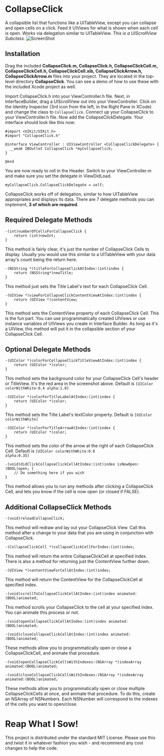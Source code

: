 CollapseClick
=============

A collapsible list that functions like a UITableView, except you can collapse and open cells on a click. Feed it UIViews for what is shown when each cell is open. Works via delegation similar to UITableView. *This is a UIScrollView Subclass.*
![ScreenShot](https://raw.github.com/bennyguitar/CollapseClick/master/CCScreen.png)

## Installation ##

Drag the included **CollapseClick.m, CollapseClick.h, CollapseClickCell.m, CollapseClickCell.h, CollapseClickCell.xib, CollapseClickArrow.h, CollapseClickArrow.m** files into your project. They are located in the top-level directory **CollapseClick**. You can see a demo of how to use these with the included Xcode project as well.

Import CollapseClick.h into your ViewController.h file. Next, in InterfaceBuilder, drag a UIScrollView out into your ViewController. Click on the Identity Inspector (3rd icon from the left, in the Right Pane in XCode) and change the class to <code>CollapseClick</code>. Connect up your CollapseClick to your ViewController.h file. Now add the CollapseClickDelegate. Your interface should look like this now:

```objc
#import <UIKit/UIKit.h>
#import "CollapseClick.h"

@interface ViewController : UIViewController <CollapseClickDelegate> {
  __weak IBOutlet CollapseClick *myCollapseClick;
}

@end
```

You are now ready to roll in the Header. Switch to your ViewController.m and make sure you set the delegate in ViewDidLoad.
```objc
myCollapseClick.CollapseClickDelegate = self;
```
CollapseClick works off of delegation, similar to how UITableView appropriates and displays its data. There are 7 delegate methods you can implement, **3 of which are required**.

## Required Delegate Methods ##

```objc
-(int)numberOfCellsForCollapseClick {
    return (int)newInt;
}
```
This method is fairly clear, it's just the number of CollapseClick Cells to display. Usually you would use this similar to a UITableView with your data array's count being the return here.

```objc
-(NSString *)titleForCollapseClickAtIndex:(int)index {
    return (NSString*)newTitle;
}
```
This method just sets the Title Label's text for each CollapseClick Cell. 

```objc
-(UIView *)viewForCollapseClickContentViewAtIndex:(int)index {
    return (UIView *)contentView;
}
```
This method sets the ContentView property of each CollapseClick Cell. This is the fun part. You can use programmatically created UIViews or use instance variables of UIViews you create in Interface Builder. As long as it's a UIView, this method will put it in the collapsible section of your CollapseClick Cell.
 
 
## Optional Delegate Methods ##

```objc
-(UIColor *)colorForCollapseClickTitleViewAtIndex:(int)index {
    return (UIColor *)color;
}
```
This method sets the background color for your CollapseClick Cell's header or TitleView. It's the red area in the screenshot above. Default is <code>[UIColor colorWithWhite:0.4 alpha:1.0]</code>

```objc
-(UIColor *)colorForTitleLabelAtIndex:(int)index {
    return (UIColor *)color;
}
```
This method sets the Title Label's textColor property. Default is <code>[UIColor colorWithWhite]</code>

```objc
-(UIColor *)colorForTitleArrowAtIndex:(int)index {
    return (UIColor *)color;
}
```
This method sets the color of the arrow at the right of each CollapseClick Cell. Default is <code>[UIColor colorWithWhite:0.0 alpha:0.35]</code>

```objc
-(void)didClickCollapseClickCellAtIndex:(int)index isNowOpen:(BOOL)open; {
    // Do something here if you wish
}
```
This method allows you to run any methods after clicking a CollapseClick Cell, and lets you know if the cell is now open (or closed if FALSE).
 
## Additional CollapseClick Methods ##

```objc
-(void)reloadCollapseClick;
```
This method will redraw and lay out your CollapseClick View. Call this method after a change to your data that you are using in conjunction with CollapseClick.

```objc
-(CollapseClickCell *)collapseClickCellForIndex:(int)index;
```
This method will return the entire CollapseClickCell at specified index. There is also a method for returning just the ContentView further down.

```objc
-(UIView *)contentViewForCellAtIndex:(int)index;
```
This method will return the ContentView for the CollapseClickCell at specified index.

```objc
-(void)scrollToCollapseClickCellAtIndex:(int)index animated:(BOOL)animated;
```
This method scrolls your CollapseClick to the cell at your specified index. You can animate this process or not.

```objc
-(void)openCollapseClickCellAtIndex:(int)index animated:(BOOL)animated;

-(void)closeCollapseClickCellAtIndex:(int)index animated:(BOOL)animated;
```
These methods allow you to programmatically open or close a CollapseClickCell, and animate that procedure.

```objc
-(void)openCollapseClickCellsWithIndexes:(NSArray *)indexArray animated:(BOOL)animated;

-(void)closeCollapseClickCellsWithIndexes:(NSArray *)indexArray animated:(BOOL)animated;
```
These methods allow you to programmatically open or close multiple CollapseClickCells at once, and animate that procedure. To do this, create an NSArray of NSNumbers. Each NSNumber will correspond to the indexes of the cells you want to open/close.
 
Reap What I Sow!
================

This project is distributed under the standard MIT License. Please use this and twist it in whatever fashion you wish - and recommend any cool changes to help the code.
